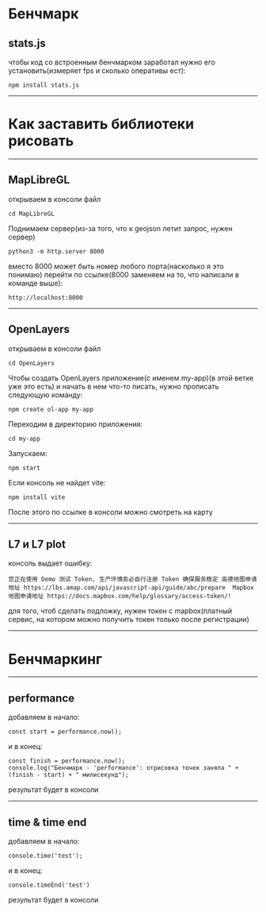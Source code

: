 # Бенчмарк
## stats.js
чтобы код со встроенным бенчмарком заработал нужно его установить(измеряет fps и сколько оперативы ест):
```
npm install stats.js
```
___
# Как заставить библиотеки рисовать
___
## MapLibreGL
открываем в консоли файл
```
cd MapLibreGL
```
Поднимаем сервер(из-за того, что к geojson летит запрос, нужен сервер)
```
python3 -m http.server 8000
```
вместо 8000 может быть номер любого порта(насколько я это понимаю)
перейти по ссылке(8000 заменяем на то, что написали в команде выше):
```
http://localhost:8000
```
___

## OpenLayers
открываем в консоли файл
```
cd OpenLayers
```
Чтобы создать OpenLayers приложение(с именем my-app)(в этой ветке уже это есть) и начать в нем что-то писать, нужно прописать следующую команду:
```
npm create ol-app my-app
```
Переходим в директорию приложения:
```
cd my-app
```
Запускаем:
```
npm start
```
Если консоль не найдет vite:
```
npm install vite
```

После этого по ссылке в консоли можно смотреть на карту
___
## L7 и L7 plot
консоль выдает ошибку:
```
您正在使用 Demo 测试 Token, 生产环境务必自行注册 Token 确保服务稳定 高德地图申请地址 https://lbs.amap.com/api/javascript-api/guide/abc/prepare  Mapbox地图申请地址 https://docs.mapbox.com/help/glossary/access-token/!
```
для того, чтоб сделать подложку, нужен токен с mapbox(платный сервис, на котором можно получить токен только после регистрации)
___
# Бенчмаркинг
___
## performance
добавляем в начало:
```
const start = performance.now();
```
и в конец:
```
const finish = performance.now();
console.log("Бенчмарк - 'performance': отрисовка точек заняла " + (finish - start) + " милисекунд");
```
результат будет в консоли

___
## time & time end
добавляем в начало:
```
console.time('test');
```
и в конец:
```
console.timeEnd('test')
```
результат будет в консоли






